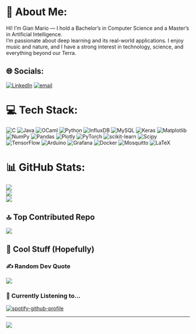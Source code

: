 # 💫 About Me:
Hi! I’m Gian Mario — I hold a Bachelor’s in Computer Science and a Master’s in Artificial Intelligence.
<br>I’m passionate about deep learning and its real-world applications. I enjoy music and nature, and I have a strong interest in technology, science, and everything beyond our Terra.


## 🌐 Socials:
[![LinkedIn](https://img.shields.io/badge/LinkedIn-%230077B5.svg?logo=linkedin&logoColor=white)](https://linkedin.com/in/gianm0027) [![email](https://img.shields.io/badge/Email-D14836?logo=gmail&logoColor=white)](mailto:gianmario0027@gmail.com) 

# 💻 Tech Stack:
![C](https://img.shields.io/badge/c-%2300599C.svg?style=for-the-badge&logo=c&logoColor=white) ![Java](https://img.shields.io/badge/java-%23ED8B00.svg?style=for-the-badge&logo=openjdk&logoColor=white) ![OCaml](https://img.shields.io/badge/OCaml-%23E98407.svg?style=for-the-badge&logo=ocaml&logoColor=white) ![Python](https://img.shields.io/badge/python-3670A0?style=for-the-badge&logo=python&logoColor=ffdd54) ![InfluxDB](https://img.shields.io/badge/InfluxDB-22ADF6?style=for-the-badge&logo=InfluxDB&logoColor=white) ![MySQL](https://img.shields.io/badge/mysql-4479A1.svg?style=for-the-badge&logo=mysql&logoColor=white) ![Keras](https://img.shields.io/badge/Keras-%23D00000.svg?style=for-the-badge&logo=Keras&logoColor=white) ![Matplotlib](https://img.shields.io/badge/Matplotlib-%23ffffff.svg?style=for-the-badge&logo=Matplotlib&logoColor=black) ![NumPy](https://img.shields.io/badge/numpy-%23013243.svg?style=for-the-badge&logo=numpy&logoColor=white) ![Pandas](https://img.shields.io/badge/pandas-%23150458.svg?style=for-the-badge&logo=pandas&logoColor=white) ![Plotly](https://img.shields.io/badge/Plotly-%233F4F75.svg?style=for-the-badge&logo=plotly&logoColor=white) ![PyTorch](https://img.shields.io/badge/PyTorch-%23EE4C2C.svg?style=for-the-badge&logo=PyTorch&logoColor=white) ![scikit-learn](https://img.shields.io/badge/scikit--learn-%23F7931E.svg?style=for-the-badge&logo=scikit-learn&logoColor=white) ![Scipy](https://img.shields.io/badge/SciPy-%230C55A5.svg?style=for-the-badge&logo=scipy&logoColor=%white) ![TensorFlow](https://img.shields.io/badge/TensorFlow-%23FF6F00.svg?style=for-the-badge&logo=TensorFlow&logoColor=white) ![Arduino](https://img.shields.io/badge/-Arduino-00979D?style=for-the-badge&logo=Arduino&logoColor=white) ![Grafana](https://img.shields.io/badge/grafana-%23F46800.svg?style=for-the-badge&logo=grafana&logoColor=white) ![Docker](https://img.shields.io/badge/docker-%230db7ed.svg?style=for-the-badge&logo=docker&logoColor=white) ![Mosquitto](https://img.shields.io/badge/mosquitto-%233C5280.svg?style=for-the-badge&logo=eclipsemosquitto&logoColor=white) ![LaTeX](https://img.shields.io/badge/latex-%23008080.svg?style=for-the-badge&logo=latex&logoColor=white)

# 📊 GitHub Stats:
![](https://github-readme-stats.vercel.app/api?username=GianM0027&theme=dark&hide_border=false&include_all_commits=false&count_private=false)<br/>
![](https://nirzak-streak-stats.vercel.app/?user=GianM0027&theme=dark&hide_border=false)<br/>
![](https://github-readme-stats.vercel.app/api/top-langs/?username=GianM0027&theme=dark&hide_border=false&include_all_commits=false&count_private=false&layout=compact)

## 🔝 Top Contributed Repo
![](https://github-contributor-stats.vercel.app/api?username=GianM0027&limit=5&theme=dark&combine_all_yearly_contributions=true)


## 🎉 Cool Stuff (Hopefully)
### ✍️ Random Dev Quote
![](https://quotes-github-readme.vercel.app/api?type=horizontal&theme=gruvbox)

### 🎵 Currently Listening to...
[![spotify-github-profile](https://spotify-github-profile.kittinanx.com/api/view?uid=gianmario0023&cover_image=true&theme=compact&show_offline=false&background_color=121212&interchange=false)](https://spotify-github-profile.kittinanx.com/api/view?uid=gianmario0023&redirect=true)

---
[![](https://visitcount.itsvg.in/api?id=GianM0027&icon=0&color=0)](https://visitcount.itsvg.in)

<!-- Proudly created with GPRM ( https://gprm.itsvg.in ) -->
